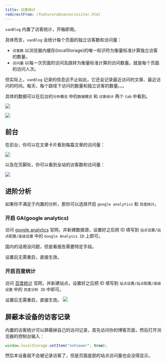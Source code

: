 ```yaml
---
title: 访客统计
redirectFrom: /feature/advance/visitor.html
---
```


`vanBlog` 内置了访客统计，开箱即用。

具体而言，`vanBlog` 会统计每个页面的独立访客数和访问量：

- `访客数` 以浏览器内缓存(localStorage)的唯一标识符为衡量标准计算独立访客的数量。
- `访问量` 以每一次页面的访问及跳转为衡量标准计算的访问数量。就是每个页面的访问人次。

但实际上，`vanBlog` 记录的信息远不止如此，它还会记录最近访问的文章、最近访问的时间。每天、每个路径下访问的数量和独立访客的数量。。。

具体的数据可以在后台的`分析概览` 中的`数据概览` 和 `访客统计` 两个 `tab` 中看到。

![](https://pic.mereith.com/img/3614afa8057c2fb0c078c62cad4e89b1.clipboard-2022-09-23.png)

![](https://pic.mereith.com/img/067952d6fa53f62b10174690ed3b269a.clipboard-2022-08-16.png)

## 前台

在前台，你可以在文章卡片看到每篇文章的访问量：

![](https://pic.mereith.com/img/3c2539ad7586a5a73a68e8cfb58e0957.clipboard-2022-08-16.png)

以及在页脚处，你可以看到全站的访客数和访问量：

![](https://pic.mereith.com/img/35aa485d737c99ef73505a8ec3a5e2f9.clipboard-2022-08-16.png)

## 进阶分析

如果你不满足于内置的分析，那你可以选择开启 `google analytics` 和 `百度统计`。

### 开启 GA(google analytics)

访问 [google analytics](https://analytics.google.com/analytics/web) 官网，并新建数据源，设置好之后把 ID 填写到 `站点设置/站点配置/高级设置` 中的 `Google Analysis ID` 上即可。

国内的话用没问题，但是看报告需要特定手段。

设置后无需重启，直接生效。

### 开启百度统计

访问 [百度统计](https://tongji.baidu.com/web5/welcome/login) 官网，并新建站点，设置好之后把 ID 填写到 `站点设置/站点配置/高级设置` 中的 `百度分析 ID` 中即可。

设置后无需重启，直接生效。
![](https://pic.mereith.com/img/add80e699b1de58fa55dc8f435077dc4.clipboard-2022-08-16.png)

## 屏蔽本设备的访客记录

内置的访客统计可以屏蔽掉自己的访问记录，首先访问你的博客页面，然后打开浏览器的控制台输入：

```js
window.localStorage.setItem("noViewer", true);
```

然后本设备就不会被记录访客了，但是页面底部的站点访问量也会没得显示。
